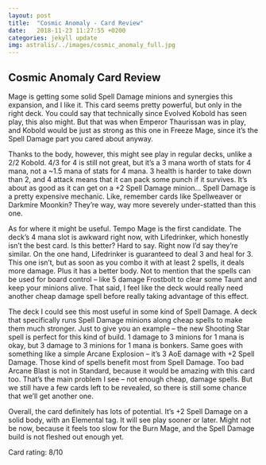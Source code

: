 ```yaml
---
layout: post
title:  "Cosmic Anomaly - Card Review"
date:   2018-11-23 11:27:55 +0200
categories: jekyll update
img: astralis/../images/cosmic_anomaly_full.jpg
---
```

<article>
<h2 class="post-header">Cosmic Anomaly Card Review</h2>

<p>Mage is getting some solid Spell Damage minions and synergies this expansion, and I like it. This card seems pretty powerful, but only in the right deck. You could say that technically since Evolved Kobold has seen play, this also might. But that was when Emperor Thaurissan was in play, and Kobold would be just as strong as this one in Freeze Mage, since it’s the Spell Damage part you cared about anyway.</p>

<p>Thanks to the body, however, this might see play in regular decks, unlike a 2/2 Kobold. 4/3 for 4 is still not great, but it’s a 3 mana worth of stats for 4 mana, not a ~1.5 mana of stats for 4 mana. 3 health is harder to take down than 2, and 4 attack means that it can pack some punch if it survives. It’s about as good as it can get on a +2 Spell Damage minion… Spell Damage is a pretty expensive mechanic. Like, remember cards like Spellweaver or Darkmire Moonkin? They’re way, way more severely under-statted than this one.</p>

<p>As for where it might be useful. Tempo Mage is the first candidate. The deck’s 4 mana slot is awkward right now, with Lifedrinker, which honestly isn’t the best card. Is this better? Hard to say. Right now I’d say they’re similar. On the one hand, Lifedrinker is guaranteed to deal 3 and heal for 3. This one isn’t, but as soon as you combo it with at least 2 spells, it deals more damage. Plus it has a better body. Not to mention that the spells can be used for board control – like 5 damage Frostbolt to clear some Taunt and keep your minions alive. That said, I feel like the deck would really need another cheap damage spell before really taking advantage of this effect.</p>

<p>The deck I could see this most useful in some kind of Spell Damage. A deck that specifically runs Spell Damage minions along cheap spells to make them much stronger. Just to give you an example – the new Shooting Star spell is perfect for this kind of build. 1 damage to 3 minions for 1 mana is okay, but 3 damage to 3 minions for 1 mana is bonkers. Same goes with something like a simple Arcane Explosion – it’s 3 AoE damage with +2 Spell Damage. Those kind of spells benefit most from Spell Damage. Too bad Arcane Blast is not in Standard, because it would be amazing with this card too. That’s the main problem I see – not enough cheap, damage spells. But we still have a few cards left to be revealed, so there is still some chance that we’ll get another one.</p>

<p>Overall, the card definitely has lots of potential. It’s +2 Spell Damage on a solid body, with an Elemental tag. It will see play sooner or later. Might not be now, because it feels too slow for the Burn Mage, and the Spell Damage build is not fleshed out enough yet.</p>

<p>Card rating: 8/10</p>
</article>